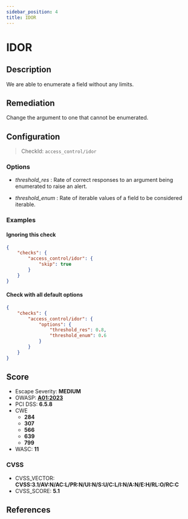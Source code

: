 ```yaml
---
sidebar_position: 4
title: IDOR
---
```


# IDOR

## Description

We are able to enumerate a field without any limits.

## Remediation

Change the argument to one that cannot be enumerated.


## Configuration

> CheckId: `access_control/idor`

### Options

- *threshold_res* : Rate of correct responses to an argument being enumerated to raise an alert.

- *threshold_enum* : Rate of iterable values of a field to be considered iterable.



### Examples


#### Ignoring this check

```json
{
    "checks": {
        "access_control/idor": {
            "skip": true
        }
    }
}
```


#### Check with all default options

```json
{
    "checks": {
        "access_control/idor": {
            "options": {
                "threshold_res": 0.8,
                "threshold_enum": 0.6
            }
        }
    }
}
```




## Score

- Escape Severity: **<span className="medium-severity">MEDIUM</span>**
- OWASP: **[A01:2023](https://github.com/OWASP/API-Security/blob/master/2023/en/src/0xa1-broken-object-level-authorization.md)**
- PCI DSS: **6.5.8**
- CWE
  - **284**
  - **307**
  - **566**
  - **639**
  - **799**
- WASC: **11**



### CVSS

- CVSS_VECTOR: **CVSS:3.1/AV:N/AC:L/PR:N/UI:N/S:U/C:L/I:N/A:N/E:H/RL:O/RC:C**
- CVSS_SCORE: **5.1**

## References


